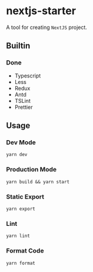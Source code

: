 # nextjs-starter
A tool for creating `NextJS` project.


## Builtin
### Done
- Typescript
- Less
- Redux
- Antd
- TSLint
- Prettier

## Usage
### Dev Mode
```
yarn dev
```
### Production Mode
```
yarn build && yarn start
```
### Static Export
```
yarn export
```
### Lint
```
yarn lint
```
### Format Code
```
yarn format
```
